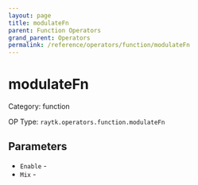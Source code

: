 ```yaml
---
layout: page
title: modulateFn
parent: Function Operators
grand_parent: Operators
permalink: /reference/operators/function/modulateFn
---
```


# modulateFn



Category: function

OP Type: `raytk.operators.function.modulateFn`

## Parameters

* `Enable` - 
* `Mix` -
